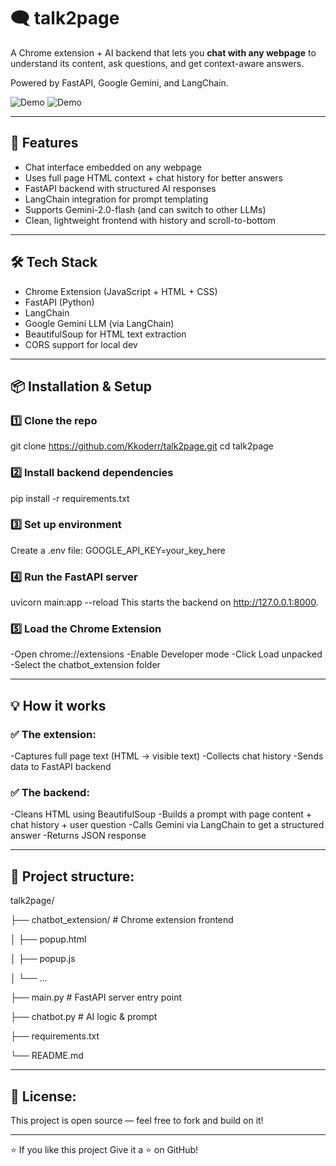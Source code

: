 # 🗨️ talk2page

A Chrome extension + AI backend that lets you **chat with any webpage** to understand its content, ask questions, and get context-aware answers.

Powered by FastAPI, Google Gemini, and LangChain.

![Demo](assets/screenshot1.gif)
![Demo](assets/screenshot2.gif)

---

## 🚀 Features

- Chat interface embedded on any webpage
- Uses full page HTML context + chat history for better answers
- FastAPI backend with structured AI responses
- LangChain integration for prompt templating
- Supports Gemini-2.0-flash (and can switch to other LLMs)
- Clean, lightweight frontend with history and scroll-to-bottom

---

## 🛠️ Tech Stack

- Chrome Extension (JavaScript + HTML + CSS)
- FastAPI (Python)
- LangChain
- Google Gemini LLM (via LangChain)
- BeautifulSoup for HTML text extraction
- CORS support for local dev

---

## 📦 Installation & Setup

### 1️⃣ Clone the repo

git clone https://github.com/Kkoderr/talk2page.git
cd talk2page

### 2️⃣ Install backend dependencies

pip install -r requirements.txt

### 3️⃣ Set up environment

Create a .env file:
GOOGLE_API_KEY=your_key_here

### 4️⃣ Run the FastAPI server

uvicorn main:app --reload
This starts the backend on http://127.0.0.1:8000.

### 5️⃣ Load the Chrome Extension

-Open chrome://extensions
-Enable Developer mode
-Click Load unpacked
-Select the chatbot_extension folder

---

## 💡 How it works
### ✅ The extension:
-Captures full page text (HTML → visible text)
-Collects chat history
-Sends data to FastAPI backend

### ✅ The backend:
-Cleans HTML using BeautifulSoup
-Builds a prompt with page content + chat history + user question
-Calls Gemini via LangChain to get a structured answer
-Returns JSON response

---

## 📄 Project structure:

talk2page/

├── chatbot_extension/     # Chrome extension frontend

│   ├── popup.html

│   ├── popup.js

│   └── ...

├── main.py               # FastAPI server entry point

├── chatbot.py            # AI logic & prompt

├── requirements.txt

└── README.md


---

## 📄 License:
This project is open source — feel free to fork and build on it!

---

⭐️ If you like this project
Give it a ⭐ on GitHub!


